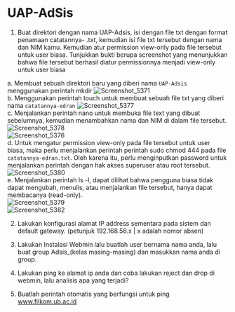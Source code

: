 # UAP-AdSis
1. Buat direktori dengan nama UAP-Adsis, isi dengan file txt dengan format penamaan catatannya- <nama kamu>.txt, kemudian isi file txt tersebut dengan nama dan NIM kamu. Kemudian atur permission view-only pada file tersebut untuk user biasa. Tunjukkan bukti berupa screenshot yang menunjukkan bahwa file tersebut berhasil diatur permissionnya menjadi view-only untuk user biasa

a. Membuat sebuah direktori baru yang diberi nama `UAP-Adsis` menggunakan perintah mkdir
   ![Screenshot_5371](https://github.com/Edran32/UAP-AdSis/assets/50135710/0240e11c-4a4b-4758-95e2-46433b8a8500)              
b. Menggunakan perintah touch untuk membuat sebuah file txt yang diberi nama `catatannya-edran`
   ![Screenshot_5377](https://github.com/Edran32/UAP-AdSis/assets/50135710/ded9e0e8-4884-4507-99fa-7abaaa8a6e82)                 
c. Menjalankan perintah nano untuk membuka file text yang dibuat sebelumnya, kemudian menambahkan nama dan NIM di dalam file tersebut.     
   ![Screenshot_5378](https://github.com/Edran32/UAP-AdSis/assets/50135710/9d594082-4b87-4e26-9da1-59eda16433c5)                 
   ![Screenshot_5376](https://github.com/Edran32/UAP-AdSis/assets/50135710/8a88e4c8-e727-4213-9fb1-172e0a925459)          
d. Untuk mengatur permission view-only pada file tersebut untuk user biasa, maka perlu menjalankan perintah perintah sudo chmod 444 pada file `catatannya-edran.txt`. Oleh karena itu, perlu menginputkan password untuk menjalankan perintah dengan hak akses superuser atau root tersebut.           
   ![Screenshot_5380](https://github.com/Edran32/UAP-AdSis/assets/50135710/8cc838b7-7329-475a-bf6a-54a50dc1d8cf)      
e. Menjalankan perintah ls -l, dapat dilihat bahwa pengguna biasa tidak dapat mengubah, menulis, atau menjalankan file tersebut, hanya dapat membacanya (read-only).          
   ![Screenshot_5379](https://github.com/Edran32/UAP-AdSis/assets/50135710/1a84e8c2-05a5-44af-a4e3-014867b03cb2)      
   ![Screenshot_5382](https://github.com/Edran32/UAP-AdSis/assets/50135710/bcc461a6-30ea-475c-9312-ea3e5426e9e8)     
  
2. Lakukan konfigurasi alamat IP address sementara pada sistem dan default gateway. (petunjuk 192.168.56.x | x adalah nomor absen)

3. Lakukan Instalasi Webmin lalu buatlah user bernama nama anda, lalu buat group Adsis_(kelas masing-masing) dan masukkan nama anda di group.  
  
4. Lakukan ping ke alamat ip anda dan coba lakukan reject dan drop di webmin, lalu analisis apa yang terjadi?
  
5. Buatlah perintah otomatis yang berfungsi untuk ping www.filkom.ub.ac.id
